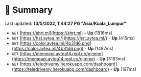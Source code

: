 # 📖 Summary
Last updated: **13/5/2022, 1:44:27 PG "Asia/Kuala_Lumpur"**

- `GET` [https://shrt.ml](https://shrt.ml) - **Up** (1816ms)
- `GET` [https://hst.aytea.ml/](https://hst.aytea.ml/) - **Up** (415ms)
- `GET` [https://color.aytea.ml/4b31d6.png](https://color.aytea.ml/4b31d6.png) - **Up** (1487ms)
- `GET` [https://memeapi.aytea14.repl.co/gimme](https://memeapi.aytea14.repl.co/gimme) - **Up** (3183ms)
- `GET` [https://teledrivemy.herokuapp.com/dashboard](https://teledrivemy.herokuapp.com/dashboard) - **Up** (197ms)
